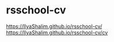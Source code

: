 # rsschool-cv
https://IlyaShalim.github.io/rsschool-cv/
 https://IlyaShalim.github.io/rsschool-cv/cv